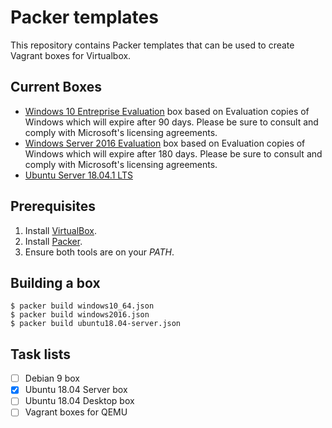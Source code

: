 # Packer templates
This repository contains Packer templates that can be used to create Vagrant boxes for Virtualbox. 

## Current Boxes
- [Windows 10 Entreprise Evaluation](https://www.microsoft.com/en-us/evalcenter/evaluate-windows-10-enterprise) box based on Evaluation copies of Windows which will expire after 90 days. Please be sure to consult and comply with Microsoft's licensing agreements.
- [Windows Server 2016 Evaluation](https://www.microsoft.com/en-us/evalcenter/evaluate-windows-server-2016) box based on Evaluation copies of Windows which will expire after 180 days. Please be sure to consult and comply with Microsoft's licensing agreements.
- [Ubuntu Server 18.04.1 LTS](http://cdimage.ubuntu.com/ubuntu/releases/bionic/release/) 

## Prerequisites
1. Install [VirtualBox](https://www.virtualbox.org/wiki/Downloads).
2. Install [Packer](https://www.packer.io/downloads.html).
3. Ensure both tools are on your *PATH*.

## Building a box
```
$ packer build windows10_64.json
$ packer build windows2016.json
$ packer build ubuntu18.04-server.json
```

## Task lists
- [ ] Debian 9 box
- [x] Ubuntu 18.04 Server box
- [ ] Ubuntu 18.04 Desktop box
- [ ] Vagrant boxes for QEMU
